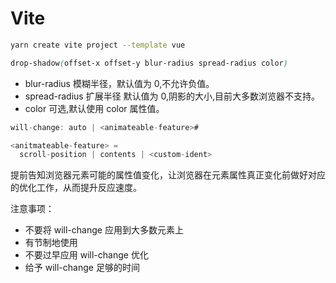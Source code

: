 # Vite

```bash
yarn create vite project --template vue
```

```css
drop-shadow(offset-x offset-y blur-radius spread-radius color)
```

- blur-radius 模糊半径，默认值为 0,不允许负值。
- spread-radius 扩展半径 默认值为 0,阴影的大小,目前大多数浏览器不支持。
- color 可选,默认使用 color 属性值。

```js
will-change: auto | <animateable-feature>#
```

```js
<anitmateable-feature> =
  scroll-position | contents | <custom-ident>
```

提前告知浏览器元素可能的属性值变化，让浏览器在元素属性真正变化前做好对应的优化工作，从而提升反应速度。

注意事项：

- 不要将 will-change 应用到大多数元素上
- 有节制地使用
- 不要过早应用 will-change 优化
- 给予 will-change 足够的时间
